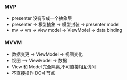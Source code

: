 ### MVP

- presenter 没有形成一个抽象层
- presenter -> 模型抽象 -> 模型封装 -> presenter model
- mv -> vm -> view model -> ViewModel -> data binding

### MVVM

- 数据变更 -> ViewModel -> 视图变化
- 视图 —> ViewModel -> 数据
- View 和 Model 完全隔离,不可直接相互访问
- 不直接操作 DOM 节点
